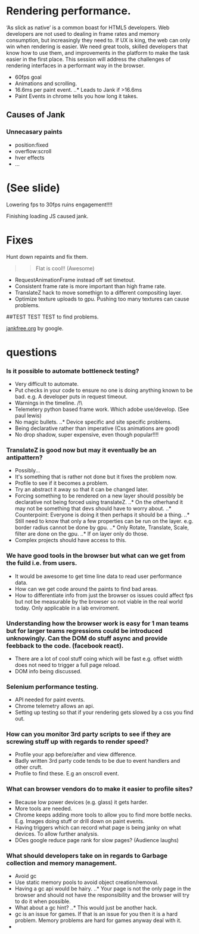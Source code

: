 Rendering performance.
=====================

‘As slick as native’ is a common boast for HTML5 developers. Web developers are not used to dealing in frame rates and memory consumption, but increasingly they need to. If UX is king, the web can only win when rendering is easier. We need great tools, skilled developers that know how to use them, and improvements in the platform to make the task easier in the first place. This session will address the challenges of rendering interfaces in a performant way in the browser.

* 60fps goal
* Animations and scrolling.
* 16.6ms per paint event.
..* Leads to Jank if >16.6ms
* Paint Events in chrome tells you how long it takes.

## Causes of Jank

### Unnecasary paints
 * position:fixed
 * overflow:scroll
 * hver effects
 * ...

# (See slide)

Lowering fps to 30fps ruins engagement!!!!

Finishing loading JS caused jank.

Fixes
=====

Hunt down repaints and fix them.
>> Flat is cool!! (Awesome)

* RequestAnimationFrame instead off set timetout.
* Consistent frame rate is more important than high frame rate.
* TranslateZ hack to move somethign to a different compositing layer.
* Optimize texture uploads to gpu. Pushing too many textures can cause problems.

##TEST TEST TEST to find problems.


[jankfree.org](http://jankfree.org) by google.

# questions

### Is it possible to automate bottleneck testing?
* Very difficult to automate.
* Put checks in your code to ensure no one is doing anything known to be bad. e.g. A developer puts in request timeout.
* Warnings in the timeline. /!\
* Telemetery python based frame work. Which adobe use/develop. (See paul lewis)
* No magic bullets.
..* Device specific and site specific problems.
* Being declarative rather than imperative (Css animations are good)
* No drop shadow, super expensive, even though popular!!!!

### TranslateZ is good now but may it eventually be an antipattern?
* Possibly...
* It's something that is rather not done but it fixes the problem now.
* Profile to see if it becomes a problem.
* Try an abstract it away so that it can be changed later.
* Forcing something to be rendered on a new layer should possibly be declarative not being forced using translateZ.
..* On the otherhand it may not be something that devs should have to worry about.
..* Counterpoint: Everyone is doing it then perhaps it should be a thing.
..* Still need to know that only a few properties can be run on the layer. e.g. border radius cannot be done by gpu.
..* Only Rotate, Translate, Scale, filter are done on the gpu.
..* If on layer only do those.
* Complex projects should have access to this.

### We have good tools in the browser but what can we get from the fuild i.e. from users.
* It would be awesome to get time line data to read user performance data.
* How can we get code around the paints to find bad areas.
* How to differentiate info from just the browser os issues could affect fps but not be measurable by the browser so not viable in the real world today. Only applicable in a lab enviroment.

### Understanding how the browser work is easy for 1 man teams but for larger teams regressions could be introduced unknowingly. Can the DOM do stuff async and provide feebback to the code. (facebook react).
* There are a lot of cool stuff coing which will be fast e.g. offset width does not need to trigger a full page reload.
* DOM info being discussed.

### Selenium performance testing.
* API needed for paint events.
* Chrome telemetry allows an api.
* Setting up testing so that if your rendering gets slowed by a css you find out.

### How can you monitor 3rd party scripts to see if they are screwing stuff up with regards to render speed?
* Profile your app before/after and view difference.
* Badly written 3rd party code tends to be due to event handlers and other cruft. 
* Profile to find these. E.g an onscroll event.

### What can browser vendors do to make it easier to profile sites?
* Because low power devices (e.g. glass) it gets harder.
* More tools are needed.
* Chrome keeps adding more tools to allow you to find more bottle necks. E.g. Images doing stuff or drill down on paint events.
* Having triggers which can record what page is being janky on what devices. To allow further analysis.
* DOes google reduce page rank for slow pages? (Audience laughs)

### What should developers take on in regards to Garbage collection and memory management.
* Avoid gc
* Use static memory pools to avoid object creation/removal.
* Having a gc api would be hairy.
..* Your page is not the only page in the browser and should not have the responsibility and the browser will try to do it when possible.
* What about a gc hint?
..* This would just be another hack.
* gc is an issue for games. If that is an issue for you then it is a hard problem. Memory problems are hard for games anyway deal with it.
* 